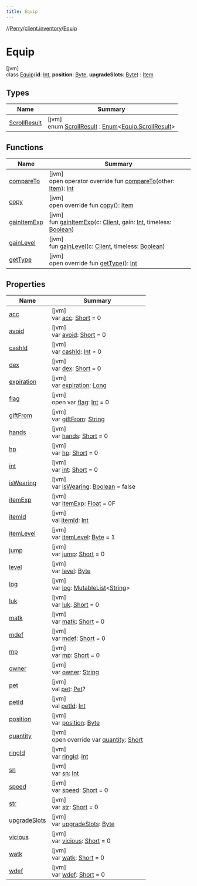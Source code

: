 ```yaml
---
title: Equip
---
```

//[Perry](../../../index.html)/[client.inventory](../index.html)/[Equip](index.html)



# Equip



[jvm]\
class [Equip](index.html)(**id**: [Int](https://kotlinlang.org/api/latest/jvm/stdlib/kotlin/-int/index.html), **position**: [Byte](https://kotlinlang.org/api/latest/jvm/stdlib/kotlin/-byte/index.html), **upgradeSlots**: [Byte](https://kotlinlang.org/api/latest/jvm/stdlib/kotlin/-byte/index.html)) : [Item](../-item/index.html)



## Types


| Name | Summary |
|---|---|
| [ScrollResult](-scroll-result/index.html) | [jvm]<br>enum [ScrollResult](-scroll-result/index.html) : [Enum](https://kotlinlang.org/api/latest/jvm/stdlib/kotlin/-enum/index.html)<[Equip.ScrollResult](-scroll-result/index.html)> |


## Functions


| Name | Summary |
|---|---|
| [compareTo](../-item/compare-to.html) | [jvm]<br>open operator override fun [compareTo](../-item/compare-to.html)(other: [Item](../-item/index.html)): [Int](https://kotlinlang.org/api/latest/jvm/stdlib/kotlin/-int/index.html) |
| [copy](copy.html) | [jvm]<br>open override fun [copy](copy.html)(): [Item](../-item/index.html) |
| [gainItemExp](gain-item-exp.html) | [jvm]<br>fun [gainItemExp](gain-item-exp.html)(c: [Client](../../client/-client/index.html), gain: [Int](https://kotlinlang.org/api/latest/jvm/stdlib/kotlin/-int/index.html), timeless: [Boolean](https://kotlinlang.org/api/latest/jvm/stdlib/kotlin/-boolean/index.html)) |
| [gainLevel](gain-level.html) | [jvm]<br>fun [gainLevel](gain-level.html)(c: [Client](../../client/-client/index.html), timeless: [Boolean](https://kotlinlang.org/api/latest/jvm/stdlib/kotlin/-boolean/index.html)) |
| [getType](get-type.html) | [jvm]<br>open override fun [getType](get-type.html)(): [Int](https://kotlinlang.org/api/latest/jvm/stdlib/kotlin/-int/index.html) |


## Properties


| Name | Summary |
|---|---|
| [acc](acc.html) | [jvm]<br>var [acc](acc.html): [Short](https://kotlinlang.org/api/latest/jvm/stdlib/kotlin/-short/index.html) = 0 |
| [avoid](avoid.html) | [jvm]<br>var [avoid](avoid.html): [Short](https://kotlinlang.org/api/latest/jvm/stdlib/kotlin/-short/index.html) = 0 |
| [cashId](index.html#-1617686726%2FProperties%2F863300109) | [jvm]<br>var [cashId](index.html#-1617686726%2FProperties%2F863300109): [Int](https://kotlinlang.org/api/latest/jvm/stdlib/kotlin/-int/index.html) = 0 |
| [dex](dex.html) | [jvm]<br>var [dex](dex.html): [Short](https://kotlinlang.org/api/latest/jvm/stdlib/kotlin/-short/index.html) = 0 |
| [expiration](index.html#557239769%2FProperties%2F863300109) | [jvm]<br>var [expiration](index.html#557239769%2FProperties%2F863300109): [Long](https://kotlinlang.org/api/latest/jvm/stdlib/kotlin/-long/index.html) |
| [flag](index.html#-1765833732%2FProperties%2F863300109) | [jvm]<br>open var [flag](index.html#-1765833732%2FProperties%2F863300109): [Int](https://kotlinlang.org/api/latest/jvm/stdlib/kotlin/-int/index.html) = 0 |
| [giftFrom](index.html#-1501866834%2FProperties%2F863300109) | [jvm]<br>var [giftFrom](index.html#-1501866834%2FProperties%2F863300109): [String](https://kotlinlang.org/api/latest/jvm/stdlib/kotlin/-string/index.html) |
| [hands](hands.html) | [jvm]<br>var [hands](hands.html): [Short](https://kotlinlang.org/api/latest/jvm/stdlib/kotlin/-short/index.html) = 0 |
| [hp](hp.html) | [jvm]<br>var [hp](hp.html): [Short](https://kotlinlang.org/api/latest/jvm/stdlib/kotlin/-short/index.html) = 0 |
| [int](int.html) | [jvm]<br>var [int](int.html): [Short](https://kotlinlang.org/api/latest/jvm/stdlib/kotlin/-short/index.html) = 0 |
| [isWearing](is-wearing.html) | [jvm]<br>var [isWearing](is-wearing.html): [Boolean](https://kotlinlang.org/api/latest/jvm/stdlib/kotlin/-boolean/index.html) = false |
| [itemExp](item-exp.html) | [jvm]<br>var [itemExp](item-exp.html): [Float](https://kotlinlang.org/api/latest/jvm/stdlib/kotlin/-float/index.html) = 0F |
| [itemId](index.html#-1685052582%2FProperties%2F863300109) | [jvm]<br>val [itemId](index.html#-1685052582%2FProperties%2F863300109): [Int](https://kotlinlang.org/api/latest/jvm/stdlib/kotlin/-int/index.html) |
| [itemLevel](item-level.html) | [jvm]<br>var [itemLevel](item-level.html): [Byte](https://kotlinlang.org/api/latest/jvm/stdlib/kotlin/-byte/index.html) = 1 |
| [jump](jump.html) | [jvm]<br>var [jump](jump.html): [Short](https://kotlinlang.org/api/latest/jvm/stdlib/kotlin/-short/index.html) = 0 |
| [level](level.html) | [jvm]<br>var [level](level.html): [Byte](https://kotlinlang.org/api/latest/jvm/stdlib/kotlin/-byte/index.html) |
| [log](index.html#-354052754%2FProperties%2F863300109) | [jvm]<br>var [log](index.html#-354052754%2FProperties%2F863300109): [MutableList](https://kotlinlang.org/api/latest/jvm/stdlib/kotlin.collections/-mutable-list/index.html)<[String](https://kotlinlang.org/api/latest/jvm/stdlib/kotlin/-string/index.html)> |
| [luk](luk.html) | [jvm]<br>var [luk](luk.html): [Short](https://kotlinlang.org/api/latest/jvm/stdlib/kotlin/-short/index.html) = 0 |
| [matk](matk.html) | [jvm]<br>var [matk](matk.html): [Short](https://kotlinlang.org/api/latest/jvm/stdlib/kotlin/-short/index.html) = 0 |
| [mdef](mdef.html) | [jvm]<br>var [mdef](mdef.html): [Short](https://kotlinlang.org/api/latest/jvm/stdlib/kotlin/-short/index.html) = 0 |
| [mp](mp.html) | [jvm]<br>var [mp](mp.html): [Short](https://kotlinlang.org/api/latest/jvm/stdlib/kotlin/-short/index.html) = 0 |
| [owner](index.html#825157535%2FProperties%2F863300109) | [jvm]<br>var [owner](index.html#825157535%2FProperties%2F863300109): [String](https://kotlinlang.org/api/latest/jvm/stdlib/kotlin/-string/index.html) |
| [pet](index.html#-1995947021%2FProperties%2F863300109) | [jvm]<br>val [pet](index.html#-1995947021%2FProperties%2F863300109): [Pet](../-pet/index.html)? |
| [petId](index.html#-1872540264%2FProperties%2F863300109) | [jvm]<br>val [petId](index.html#-1872540264%2FProperties%2F863300109): [Int](https://kotlinlang.org/api/latest/jvm/stdlib/kotlin/-int/index.html) |
| [position](index.html#1131699039%2FProperties%2F863300109) | [jvm]<br>var [position](index.html#1131699039%2FProperties%2F863300109): [Byte](https://kotlinlang.org/api/latest/jvm/stdlib/kotlin/-byte/index.html) |
| [quantity](quantity.html) | [jvm]<br>open override var [quantity](quantity.html): [Short](https://kotlinlang.org/api/latest/jvm/stdlib/kotlin/-short/index.html) |
| [ringId](ring-id.html) | [jvm]<br>var [ringId](ring-id.html): [Int](https://kotlinlang.org/api/latest/jvm/stdlib/kotlin/-int/index.html) |
| [sn](index.html#692805293%2FProperties%2F863300109) | [jvm]<br>var [sn](index.html#692805293%2FProperties%2F863300109): [Int](https://kotlinlang.org/api/latest/jvm/stdlib/kotlin/-int/index.html) |
| [speed](speed.html) | [jvm]<br>var [speed](speed.html): [Short](https://kotlinlang.org/api/latest/jvm/stdlib/kotlin/-short/index.html) = 0 |
| [str](str.html) | [jvm]<br>var [str](str.html): [Short](https://kotlinlang.org/api/latest/jvm/stdlib/kotlin/-short/index.html) = 0 |
| [upgradeSlots](upgrade-slots.html) | [jvm]<br>var [upgradeSlots](upgrade-slots.html): [Byte](https://kotlinlang.org/api/latest/jvm/stdlib/kotlin/-byte/index.html) |
| [vicious](vicious.html) | [jvm]<br>var [vicious](vicious.html): [Short](https://kotlinlang.org/api/latest/jvm/stdlib/kotlin/-short/index.html) = 0 |
| [watk](watk.html) | [jvm]<br>var [watk](watk.html): [Short](https://kotlinlang.org/api/latest/jvm/stdlib/kotlin/-short/index.html) = 0 |
| [wdef](wdef.html) | [jvm]<br>var [wdef](wdef.html): [Short](https://kotlinlang.org/api/latest/jvm/stdlib/kotlin/-short/index.html) = 0 |

